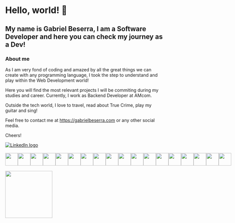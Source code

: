 # Hello, world! 👋

## My name is Gabriel Beserra, I am a Software Developer and here you can check my journey as a Dev!

### About me

As I am very fond of coding and amazed by all the great things we can create with any programming language, I took the step to understand and play within the Web Development world!

Here you will find the most relevant projects I will be commiting during my studies and career. 
Currently, I work as Backend Developer at AMcom.

Outside the tech world, I love to travel, read about True Crime, play my guitar and sing!

Feel free to contact me at https://gabrielbeserra.com or any other social media.

Cheers!
<br/>
<div style="display: flex;">
  <a href="https://www.linkedin.com/in/-gabrielbeserra/" target="_blank">
    <img src="https://img.shields.io/badge/LinkedIn-0077B5?style=for-the-badge&logo=linkedin&logoColor=white" alt="LinkedIn logo">
  </a>  
</div>
<br/>
<div style="display: flex;">
  <img src="https://cdn.jsdelivr.net/gh/devicons/devicon/icons/html5/html5-original.svg" height='40rem' width='40rem'/>
  <img src="https://cdn.jsdelivr.net/gh/devicons/devicon/icons/css3/css3-original.svg" height='40rem' width='40rem'/>
  <img src="https://cdn.jsdelivr.net/gh/devicons/devicon/icons/javascript/javascript-original.svg" height='40rem' width='40rem'/>
  <img src="https://cdn.jsdelivr.net/gh/devicons/devicon/icons/typescript/typescript-original.svg" height='40rem' width='40rem'/>
  <img src="https://cdn.jsdelivr.net/gh/devicons/devicon/icons/react/react-original.svg" height='40rem' width='40rem'/>
  <img src="https://cdn.jsdelivr.net/gh/devicons/devicon@latest/icons/nextjs/nextjs-original.svg" height='40rem' width='40rem'/>
  <img src="https://cdn.jsdelivr.net/gh/devicons/devicon@latest/icons/nestjs/nestjs-original.svg" height='40rem' width='40rem'/>
  <img src="https://cdn.jsdelivr.net/gh/devicons/devicon/icons/csharp/csharp-original.svg" height='40rem' width='40rem'/>
  <img src="https://cdn.jsdelivr.net/gh/devicons/devicon/icons/dotnetcore/dotnetcore-original.svg" height='40rem' width='40rem'/>
  <img src="https://cdn.jsdelivr.net/gh/devicons/devicon@latest/icons/java/java-original.svg" height='40rem' width='40rem'/>
  <img src="https://cdn.jsdelivr.net/gh/devicons/devicon@latest/icons/spring/spring-original.svg" height='40rem' width='40rem'/>
  <img src="https://cdn.jsdelivr.net/gh/devicons/devicon@latest/icons/python/python-original.svg" height='40rem' width='40rem'/>
  <img src="https://cdn.jsdelivr.net/gh/devicons/devicon@latest/icons/fastapi/fastapi-original.svg" height='40rem' width='40rem'/>
  <img src="https://cdn.jsdelivr.net/gh/devicons/devicon/icons/docker/docker-original.svg" height='40rem' width='40rem'/>
  <img src="https://cdn.jsdelivr.net/gh/devicons/devicon/icons/postgresql/postgresql-original.svg" height='40rem' width='40rem'/>
  <img src="https://cdn.jsdelivr.net/gh/devicons/devicon@latest/icons/mongodb/mongodb-original.svg" height='40rem' width='40rem'/>
  <img src="https://cdn.jsdelivr.net/gh/devicons/devicon/icons/git/git-original.svg" height='40rem' width='40rem'/>
  <img src="https://cdn.jsdelivr.net/gh/devicons/devicon@latest/icons/azure/azure-original.svg" height='40rem' width='40rem'/>
</div>
<br/>
<div>
  <img height="150em" src="https://github-readme-stats.vercel.app/api/top-langs/?username=gbeserra95&layout=compact&theme=omni"/>
</div>
